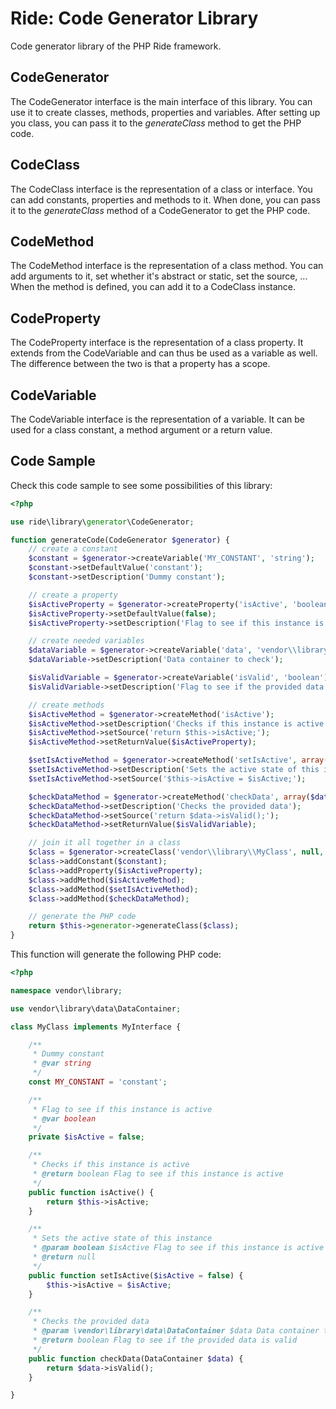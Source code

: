 # Ride: Code Generator Library

Code generator library of the PHP Ride framework.

## CodeGenerator

The CodeGenerator interface is the main interface of this library.
You can use it to create classes, methods, properties and variables.
After setting up you class, you can pass it to the _generateClass_ method to get the PHP code.

## CodeClass

The CodeClass interface is the representation of a class or interface.
You can add constants, properties and methods to it.
When done, you can pass it to the _generateClass_ method of a CodeGenerator to get the PHP code.

## CodeMethod

The CodeMethod interface is the representation of a class method.
You can add arguments to it, set whether it's abstract or static, set the source, ...
When the method is defined, you can add it to a CodeClass instance.

## CodeProperty

The CodeProperty interface is the representation of a class property.
It extends from the CodeVariable and can thus be used as a variable as well.
The difference between the two is that a property has a scope.

## CodeVariable

The CodeVariable interface is the representation of a variable.
It can be used for a class constant, a method argument or a return value.
 
## Code Sample

Check this code sample to see some possibilities of this library:

```php
<?php

use ride\library\generator\CodeGenerator;

function generateCode(CodeGenerator $generator) {
    // create a constant
    $constant = $generator->createVariable('MY_CONSTANT', 'string');
    $constant->setDefaultValue('constant');
    $constant->setDescription('Dummy constant');

    // create a property
    $isActiveProperty = $generator->createProperty('isActive', 'boolean', 'private');
    $isActiveProperty->setDefaultValue(false);
    $isActiveProperty->setDescription('Flag to see if this instance is active');

    // create needed variables
    $dataVariable = $generator->createVariable('data', 'vendor\\library\\data\\DataContainer');
    $dataVariable->setDescription('Data container to check');

    $isValidVariable = $generator->createVariable('isValid', 'boolean');
    $isValidVariable->setDescription('Flag to see if the provided data is valid');

    // create methods
    $isActiveMethod = $generator->createMethod('isActive');
    $isActiveMethod->setDescription('Checks if this instance is active');
    $isActiveMethod->setSource('return $this->isActive;');
    $isActiveMethod->setReturnValue($isActiveProperty);

    $setIsActiveMethod = $generator->createMethod('setIsActive', array($isActiveProperty));
    $setIsActiveMethod->setDescription('Sets the active state of this instance');
    $setIsActiveMethod->setSource('$this->isActive = $isActive;');

    $checkDataMethod = $generator->createMethod('checkData', array($dataVariable));
    $checkDataMethod->setDescription('Checks the provided data');
    $checkDataMethod->setSource('return $data->isValid();');
    $checkDataMethod->setReturnValue($isValidVariable);

    // join it all together in a class
    $class = $generator->createClass('vendor\\library\\MyClass', null, array('vendor\\library\\MyInterface'));
    $class->addConstant($constant);
    $class->addProperty($isActiveProperty);
    $class->addMethod($isActiveMethod);
    $class->addMethod($setIsActiveMethod);
    $class->addMethod($checkDataMethod);

    // generate the PHP code
    return $this->generator->generateClass($class);
}
```

This function will generate the following PHP code:

```php
<?php

namespace vendor\library;

use vendor\library\data\DataContainer;

class MyClass implements MyInterface {

    /**
     * Dummy constant
     * @var string
     */
    const MY_CONSTANT = 'constant';

    /**
     * Flag to see if this instance is active
     * @var boolean
     */
    private $isActive = false;

    /**
     * Checks if this instance is active
     * @return boolean Flag to see if this instance is active
     */
    public function isActive() {
        return $this->isActive;
    }

    /**
     * Sets the active state of this instance
     * @param boolean $isActive Flag to see if this instance is active
     * @return null
     */
    public function setIsActive($isActive = false) {
        $this->isActive = $isActive;
    }

    /**
     * Checks the provided data
     * @param \vendor\library\data\DataContainer $data Data container to check
     * @return boolean Flag to see if the provided data is valid
     */
    public function checkData(DataContainer $data) {
        return $data->isValid();
    }

}
```
